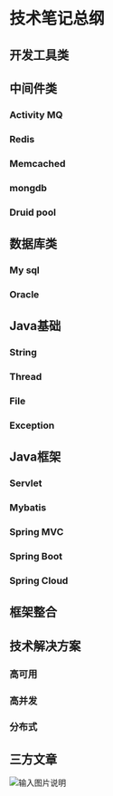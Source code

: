 # 技术笔记总纲

## 开发工具类


## 中间件类

### Activity MQ
### Redis
### Memcached
### mongdb
### Druid pool



## 数据库类
### My sql
### Oracle


## Java基础

### String 
### Thread
### File
### Exception



## Java框架

### Servlet
### Mybatis
### Spring MVC
### Spring Boot
### Spring Cloud



## 框架整合


## 技术解决方案

### 高可用

### 高并发

### 分布式

## 三方文章

![输入图片说明](http://7xordd.com1.z0.glb.clouddn.com/qrcode_for_gh_363af0fc9423_430.jpg "在这里输入图片标题")





